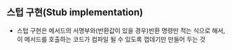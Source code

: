 ## 스텁 구현(Stub implementation)
- 스텁 구현은 메서드의 서명부와(반환값이 있을 경우)반환 명령만 적는 식으로 해서, 이 메서드를 호출하는 코드가 컴파일 될 수 있도록 껍데기만 만들어 두는 것